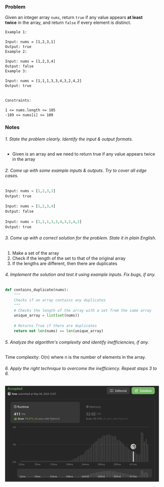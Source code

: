 ### Problem 
Given an integer array `nums`, return `true` if any value appears **at least twice** in the array, and return `false` if every element is distinct.

```
Example 1:

Input: nums = [1,2,3,1]
Output: true
Example 2:

Input: nums = [1,2,3,4]
Output: false
Example 3:

Input: nums = [1,1,1,3,3,4,3,2,4,2]
Output: true
 

Constraints:

1 <= nums.length <= 105
-109 <= nums[i] <= 109
```
### Notes 
###### 1. State the problem clearly. Identify the input & output formats.
- Given is an array and we need to return true if any value appears twice in the array 
###### 2. Come up with some example inputs & outputs. Try to cover all edge cases.
```python
Input: nums = [1,2,3,1]
Output: true

Input: nums = [1,2,3,4]
Output: false

Input: nums = [1,1,1,3,3,4,3,2,4,2]
Output: true
```
###### 3. Come up with a correct solution for the problem. State it in plain English.
1. Make a set of the array
2. Check if the length of the set to that of the original array 
3. If the lengths are different, then there are duplicates 
###### 4. Implement the solution and test it using example inputs. Fix bugs, if any.
```python
def contains_duplicate(nums):
    """
    Checks if an array contains any duplicates
    """
    # Checks the length of the array with a set from the same array
    unique_array = list(set(nums))

    # Returns True if there are duplicates
    return not len(nums) == len(unique_array)

```
###### 5. Analyze the algorithm's complexity and identify inefficiencies, if any.
Time complexity: O(n) where n is the number of elements in the array.
###### 6. Apply the right technique to overcome the inefficiency. Repeat steps 3 to 6.

<img src="img/problem 217.png"/>
